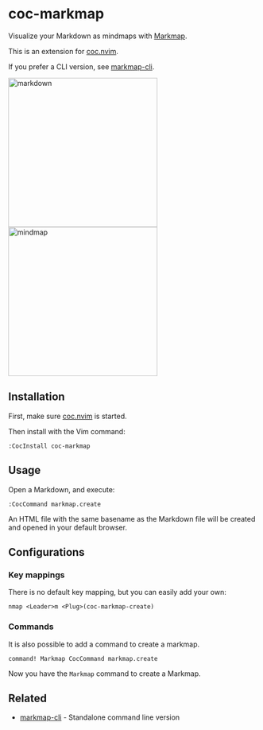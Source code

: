 # coc-markmap

Visualize your Markdown as mindmaps with [Markmap](https://github.com/dundalek/markmap).

This is an extension for [coc.nvim](https://github.com/neoclide/coc.nvim).

If you prefer a CLI version, see [markmap-cli](https://github.com/gera2ld/markmap-cli).

<img src="https://user-images.githubusercontent.com/3139113/72221499-52476a80-3596-11ea-8d15-c57fdfe04ce0.png" alt="markdown" width="300"> <img src="https://user-images.githubusercontent.com/3139113/72221508-7014cf80-3596-11ea-9b59-b8a97bba8e1c.png" alt="mindmap" width="300">

## Installation

First, make sure [coc.nvim](https://github.com/neoclide/coc.nvim) is started.

Then install with the Vim command:

```
:CocInstall coc-markmap
```

## Usage

Open a Markdown, and execute:

```viml
:CocCommand markmap.create
```

An HTML file with the same basename as the Markdown file will be created and opened in your default browser.

## Configurations

### Key mappings

There is no default key mapping, but you can easily add your own:

```viml
nmap <Leader>m <Plug>(coc-markmap-create)
```

### Commands

It is also possible to add a command to create a markmap.

```viml
command! Markmap CocCommand markmap.create
```

Now you have the `Markmap` command to create a Markmap.

## Related

- [markmap-cli](https://github.com/gera2ld/markmap-cli) - Standalone command line version
